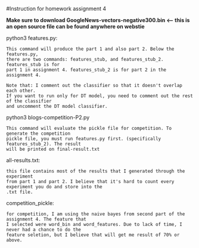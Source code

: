 #Instruction for homework assignment 4

**Make sure to download GoogleNews-vectors-negative300.bin <-- this is an open source file can be found anywhere on webstie**

  python3 features.py:

    This command will produce the part 1 and also part 2. Below the features.py,
    there are two commands: features_stub, and features_stub_2. features_stub is for
    part 1 in assignment 4. features_stub_2 is for part 2 in the assignment 4.

    Note that: I comment out the classifier so that it doesn't overlap each other.
    If you want to run only for DT model, you need to comment out the rest of the classifier
    and uncomment the DT model classifier.

  python3 blogs-competition-P2.py

    This command will evaluate the pickle file for competition. To generate the competition
    pickle file, you must run features.py first. (specifically features_stub_2). The result
    will be printed on final-result.txt

  all-results.txt:
  
    this file contains most of the results that I generated through the experiment
    from part 1 and part 2. I believe that it's hard to count every experiment you do and store into the
    .txt file.

  competition_pickle:
  
    for competition, I am using the naive bayes from second part of the assignment 4. The feature that
    I selected were word_bin and word_features. Due to lack of time, I never had a chance to do the
    feature seletion, but I believe that will get me result of 70% or above.

  
 
